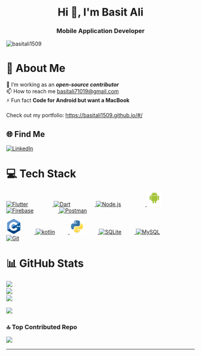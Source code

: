 <h1 align="center">Hi 👋, I'm Basit Ali</h1>
<h3 align="center">Mobile Application Developer</h3>

<p align="left"> <img src="https://komarev.com/ghpvc/?username=basitali1509&label=Profile%20views&color=0e75b6&style=flat" alt="basitali1509" /> </p>

# 💫 About Me
🔭 I’m working as an <b><i>open-source contributor</i></b><br>📫 How to reach me basitali71019@gmail.com<br>⚡ Fun fact <b>Code for Android but want a MacBook</b><br><br>Check out my portfolio: https://basitali1509.github.io/#/


## 🌐 Find Me
[![LinkedIn](https://img.shields.io/badge/LinkedIn-%230077B5.svg?logo=linkedin&logoColor=white)](https://www.linkedin.com/in/basit-ali-code404/) 

# 💻 Tech Stack

<p align="left"> 

<a href="https://flutter.dev" target="_blank" rel="noreferrer">
  <img src="https://www.vectorlogo.zone/logos/flutterio/flutterio-icon.svg" alt="Flutter" width="40" height="40" style="margin-right: 65px;" />
</a>
<a href="https://dart.dev" target="_blank" rel="noreferrer">
  <img src="https://www.vectorlogo.zone/logos/dartlang/dartlang-icon.svg" alt="Dart" width="40" height="40" style="margin-right: 65px;" />
</a>
<a href="https://nodejs.org" target="_blank" rel="noreferrer">
  <img src="https://www.vectorlogo.zone/logos/nodejs/nodejs-icon.svg" alt="Node.js" width="40" height="40" style="margin-right: 65px;" />
</a>
  <a href="https://developer.android.com" target="_blank" rel="noreferrer">
  <img src="https://raw.githubusercontent.com/devicons/devicon/master/icons/android/android-original-wordmark.svg" alt="android" width="40" height="40" style="margin-right: 65px;" />
</a>
<a href="https://firebase.google.com" target="_blank" rel="noreferrer">
  <img src="https://www.vectorlogo.zone/logos/firebase/firebase-icon.svg" alt="Firebase" width="40" height="40" style="margin-right: 65px;" />
</a>
<a href="https://www.postman.com" target="_blank" rel="noreferrer">
  <img src="https://www.vectorlogo.zone/logos/getpostman/getpostman-icon.svg" alt="Postman" width="40" height="40" style="margin-right: 65px;" />
</a>
  
<a href="https://www.w3schools.com/cpp/" target="_blank" rel="noreferrer"> <img src="https://raw.githubusercontent.com/devicons/devicon/master/icons/cplusplus/cplusplus-original.svg" alt="cplusplus" width="40" height="40" style="margin-right: 35px;" />
</a>
<a href="https://kotlinlang.org" target="_blank" rel="noreferrer">
  <img src="https://www.vectorlogo.zone/logos/kotlinlang/kotlinlang-icon.svg" alt="kotlin" width="40" height="38" style="margin-right: 35px;" />
</a>
<a href="https://www.python.org" target="_blank" rel="noreferrer">
  <img src="https://raw.githubusercontent.com/devicons/devicon/master/icons/python/python-original.svg" alt="python" width="40" height="40" style="margin-right: 35px;" />
</a>
<a href="https://www.sqlite.org" target="_blank" rel="noreferrer">
  <img src="https://www.vectorlogo.zone/logos/sqlite/sqlite-icon.svg" alt="SQLite" width="40" height="40" style="margin-right: 35px;" />
</a>
<a href="https://www.mysql.com" target="_blank" rel="noreferrer">
  <img src="https://www.vectorlogo.zone/logos/mysql/mysql-icon.svg" alt="MySQL" width="40" height="40" style="margin-right: 35px;" />
</a>
<a href="https://git-scm.com" target="_blank" rel="noreferrer">
  <img src="https://www.vectorlogo.zone/logos/git-scm/git-scm-icon.svg" alt="Git" width="40" height="40" style="margin-right: 35px;" />
</a>
</p>


# 📊 GitHub Stats
![](https://github-readme-stats.vercel.app/api?username=basitali1509&theme=radical&hide_border=false&include_all_commits=false&count_private=false)<br/>
![](https://github-readme-streak-stats.herokuapp.com/?user=basitali1509&theme=radical&hide_border=false)<br/>
![](https://github-readme-stats.vercel.app/api/top-langs/?username=basitali1509&theme=radical&hide_border=false&include_all_commits=false&count_private=false&layout=compact)


![](https://quotes-github-readme.vercel.app/api?type=horizontal&theme=radical)

### 🔝 Top Contributed Repo
![](https://github-contributor-stats.vercel.app/api?username=basitali1509&limit=5&theme=dark&combine_all_yearly_contributions=true)

---

<!-- Proudly created with GPRM ( https://gprm.itsvg.in ) -->
